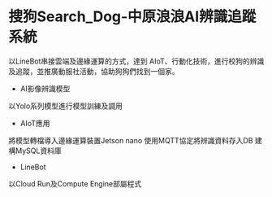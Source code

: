 # 搜狗Search_Dog-中原浪浪AI辨識追蹤系統

以LineBot串接雲端及邊緣運算的方式，達到 AIoT、行動化技術，進行校狗的辨識及追蹤，並推廣動服社活動，協助狗狗們找到一個家。

- AI影像辨識模型

以Yolo系列模型進行模型訓練及調用

- AIoT應用

將模型轉檔導入邊緣運算裝置Jetson nano
使用MQTT協定將辨識資料存入DB
建構MySQL資料庫

- LineBot

以Cloud Run及Compute Engine部屬程式
